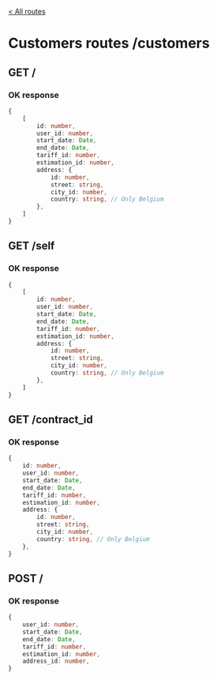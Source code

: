 [< All routes](README.md)

# Customers routes /customers

## GET /

### OK response

```ts
{
    [
        id: number,
        user_id: number,
        start_date: Date,
        end_date: Date,
        tariff_id: number,
        estimation_id: number,
        address: {
            id: number,
            street: string,
            city_id: number,
            country: string, // Only Belgium
        },
    ]
}
```

## GET /self

### OK response

```ts
{
    [
        id: number,
        user_id: number,
        start_date: Date,
        end_date: Date,
        tariff_id: number,
        estimation_id: number,
        address: {
            id: number,
            street: string,
            city_id: number,
            country: string, // Only Belgium
        },
    ]
}
```

## GET /contract_id

### OK response

```ts
{
    id: number,
    user_id: number,
    start_date: Date,
    end_date: Date,
    tariff_id: number,
    estimation_id: number,
    address: {
        id: number,
        street: string,
        city_id: number,
        country: string, // Only Belgium
    },
}
```

## POST /

### OK response

```ts
{
    user_id: number,
    start_date: Date,
    end_date: Date,
    tariff_id: number,
    estimation_id: number,
    address_id: number,
}
```
